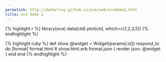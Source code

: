 ```yaml
---
permalink: http://dankelley.github.io/oce/web/ocedemo1.html
title: oce demo 1
---
```


{% highlight r %}
library(oce)
data(ctd)
plot(ctd, which=c(1,2,3,5))
{% endhighlight %}


{% highlight ruby %}
def show
  @widget = Widget(params[:id])
  respond_to do |format|
    format.html # show.html.erb
    format.json { render json: @widget }
  end
end
{% endhighlight %}

